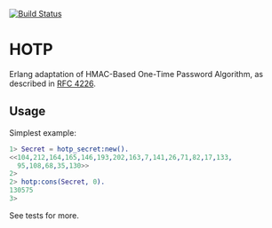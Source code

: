 [![Build Status](https://travis-ci.org/ibnfirnas/erlang-hotp.svg?branch=master)](https://travis-ci.org/ibnfirnas/erlang-hotp)

HOTP
====

Erlang adaptation of HMAC-Based One-Time Password Algorithm, as described in
[RFC 4226].

[RFC 4226]: https://tools.ietf.org/html/rfc4226

Usage
-----

Simplest example:

```erlang
1> Secret = hotp_secret:new().
<<104,212,164,165,146,193,202,163,7,141,26,71,82,17,133,
  95,108,68,35,130>>
2>
2> hotp:cons(Secret, 0).
130575
3>
```

See tests for more.
